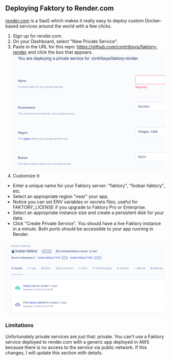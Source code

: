 ## Deploying Faktory to Render.com

[render.com](https://render.com) is a SaaS which makes it really easy to deploy custom
Docker-based services around the world with a few clicks.

1. Sign up for render.com.
2. On your Dashboard, select "New Private Service".
3. Paste in the URL for this repo:
   https://github.com/contribsys/faktory-render and click the box that
appears.
![setup](pre.png)
4. Customize it:
  - Enter a unique name for your Faktory server: "faktory", "foobar-faktory", etc.
  - Select an appropriate region "near" your app.
  - Notice you can set ENV variables or secrets files, useful for
    FAKTORY_LICENSE if you upgrade to Faktory Pro or Enterprise.
  - Select an appropriate instance size and create a persistent disk for
    your data.
  - Click "Create Private Service". You should have a live Faktory
    instance in a minute. Both ports should be accessible to your app
    running in Render.

![result](post.png)


### Limitations

Unfortunately private services are just that: private. You can't use a
Faktory service deployed to render.com with a generic app deployed in AWS
because there is no access to the service via public network.
If this changes, I will update this section with details.

